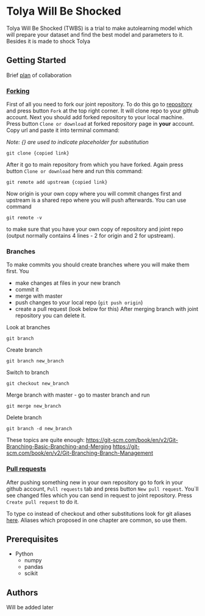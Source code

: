 # Tolya Will Be Shocked
Tolya Will Be Shocked (TWBS) is a trial to make autolearning model which will prepare your dataset and find the best model and parameters to it. Besides it is made to shock Tolya

## Getting Started
Brief [plan](https://gist.github.com/MarcDiethelm/7303312) of collaboration

### [Forking](https://help.github.com/articles/fork-a-repo/)
First of all you need to fork our joint repository.
To do this go to [repository](https://github.com/RageAgainstTheMachine101/Tolya_will_be_shoked) and press button `Fork` at the top right corner. It will clone repo to your github account.
Next you should add forked repository to your local machine. Press button `Clone or download` at forked repository page in **your** account. Copy url and paste it into terminal command:

*Note:  {} are used to indicate placeholder for substitution*

```git clone {copied link}```

After it go to main repository from which you have forked. Again press button `Clone or download` here and run this command:

```git remote add upstream {copied link}```

Now origin is your own copy where you will commit changes first and upstream is a shared repo where you will push afterwards.
You can use command 

```git remote -v```

to make sure that you have your own copy of repository and joint repo (output normally contains 4 lines - 2 for origin and 2 for upstream).


### Branches
To make commits you should create branches where you will make them first. You 
- make changes at files in your new branch
- commit it
- merge with master
- push changes to your local repo (`git push origin`)
- create a pull request (look below for this)
After merging branch with joint repository you can delete it.

Look at branches

```git branch```


Create branch

```git branch new_branch```


Switch to branch

```git checkout new_branch```


Merge branch with master - go to master branch and run

```git merge new_branch```


Delete branch

```git branch -d new_branch```


These topics are quite enough:
https://git-scm.com/book/en/v2/Git-Branching-Basic-Branching-and-Merging
https://git-scm.com/book/en/v2/Git-Branching-Branch-Management


### [Pull requests](https://help.github.com/articles/about-pull-requests/)
After pushing something new in your own repository go to fork in your github account, `Pull requests` tab and press button `New pull request`. You\`ll see changed files which you can send in request to joint repository. Press `Create pull request` to do it.


To type co instead of checkout and other substitutions look for git aliases [here](https://githowto.com/ru). Aliases which proposed in one chapter are common, so use them.


## Prerequisites
- Python
	- numpy
	- pandas
	- scikit

## Authors
Will be added later
